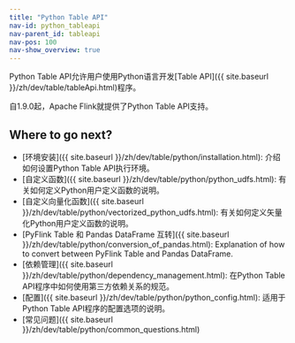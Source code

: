 ```yaml
---
title: "Python Table API"
nav-id: python_tableapi
nav-parent_id: tableapi
nav-pos: 100
nav-show_overview: true
---
```

<!--
Licensed to the Apache Software Foundation (ASF) under one
or more contributor license agreements.  See the NOTICE file
distributed with this work for additional information
regarding copyright ownership.  The ASF licenses this file
to you under the Apache License, Version 2.0 (the
"License"); you may not use this file except in compliance
with the License.  You may obtain a copy of the License at

  http://www.apache.org/licenses/LICENSE-2.0

Unless required by applicable law or agreed to in writing,
software distributed under the License is distributed on an
"AS IS" BASIS, WITHOUT WARRANTIES OR CONDITIONS OF ANY
KIND, either express or implied.  See the License for the
specific language governing permissions and limitations
under the License.
-->

Python Table API允许用户使用Python语言开发[Table API]({{ site.baseurl }}/zh/dev/table/tableApi.html)程序。

自1.9.0起，Apache Flink就提供了Python Table API支持。

## Where to go next?

- [环境安装]({{ site.baseurl }}/zh/dev/table/python/installation.html): 介绍如何设置Python Table API执行环境。
- [自定义函数]({{ site.baseurl }}/zh/dev/table/python/python_udfs.html): 有关如何定义Python用户定义函数的说明。
- [自定义向量化函数]({{ site.baseurl }}/zh/dev/table/python/vectorized_python_udfs.html): 有关如何定义矢量化Python用户定义函数的说明。
- [PyFlink Table 和 Pandas DataFrame 互转]({{ site.baseurl }}/zh/dev/table/python/conversion_of_pandas.html): Explanation of how to convert between PyFlink Table and Pandas DataFrame.
- [依赖管理]({{ site.baseurl }}/zh/dev/table/python/dependency_management.html): 在Python Table API程序中如何使用第三方依赖关系的规范。
- [配置]({{ site.baseurl }}/zh/dev/table/python/python_config.html): 适用于Python Table API程序的配置选项的说明。
- [常见问题]({{ site.baseurl }}/zh/dev/table/python/common_questions.html)
